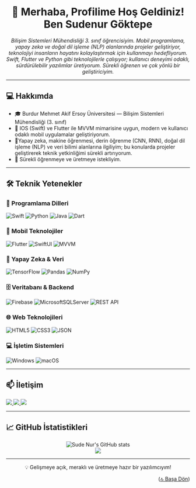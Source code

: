 <h1 align="center">👋 Merhaba, Profilime Hoş Geldiniz! Ben Sudenur Göktepe</h1>

<p align="center">
  <em>Bilişim Sistemleri Mühendisliği 3. sınıf öğrencisiyim. Mobil programlama, yapay zeka ve doğal dil işleme (NLP) alanlarında projeler geliştiriyor, teknolojiyi insanların hayatını kolaylaştırmak için kullanmayı hedefliyorum. Swift, Flutter ve Python gibi teknolojilerle çalışıyor; kullanıcı deneyimi odaklı, sürdürülebilir yazılımlar üretiyorum. Sürekli öğrenen ve çok yönlü bir geliştiriciyim.</em>
</p>

---

## 💻 Hakkımda

- 🎓 Burdur Mehmet Akif Ersoy Üniversitesi — Bilişim Sistemleri Mühendisliği (3. sınıf)  
- 📱 IOS (Swift) ve Flutter ile MVVM mimarisine uygun, modern ve kullanıcı odaklı mobil uygulamalar geliştiriyorum.
- 🤖Yapay zeka, makine öğrenmesi, derin öğrenme (CNN, RNN), doğal dil işleme (NLP) ve veri bilimi alanlarına ilgiliyim; bu konularda projeler geliştirerek teknik yetkinliğimi sürekli artırıyorum.
- 🧠 Sürekli öğrenmeye ve üretmeye istekliyim.

---

## 🛠️ Teknik Yetenekler

### 💬 Programlama Dilleri
![Swift](https://img.shields.io/badge/swift-F54A2A?style=for-the-badge&logo=swift&logoColor=white)
![Python](https://img.shields.io/badge/python-3776AB?style=for-the-badge&logo=python&logoColor=white)
![Java](https://img.shields.io/badge/java-%23ED8B00.svg?style=for-the-badge&logo=openjdk&logoColor=white)
![Dart](https://img.shields.io/badge/Dart-0175C2?style=for-the-badge&logo=dart&logoColor=white)

### 📱 Mobil Teknolojiler
![Flutter](https://img.shields.io/badge/flutter-02569B?style=for-the-badge&logo=flutter&logoColor=white)
![SwiftUI](https://img.shields.io/badge/SwiftUI-000000?style=for-the-badge&logo=swift&logoColor=white)
![MVVM](https://img.shields.io/badge/MVVM-architecture-blueviolet?style=for-the-badge)

### 🧠 Yapay Zeka & Veri
![TensorFlow](https://img.shields.io/badge/TensorFlow-FF6F00?style=for-the-badge&logo=tensorflow&logoColor=white)
![Pandas](https://img.shields.io/badge/Pandas-150458?style=for-the-badge&logo=pandas&logoColor=white)
![NumPy](https://img.shields.io/badge/numpy-013243?style=for-the-badge&logo=numpy&logoColor=white)

### 🗄️ Veritabanı & Backend
![Firebase](https://img.shields.io/badge/firebase-ffca28?style=for-the-badge&logo=firebase&logoColor=000)
![MicrosoftSQLServer](https://img.shields.io/badge/SQL_Server-CC2927?style=for-the-badge&logo=microsoftsqlserver&logoColor=white)
![REST API](https://img.shields.io/badge/REST-API-green?style=for-the-badge)

### 🌐 Web Teknolojileri
![HTML5](https://img.shields.io/badge/HTML5-e34c26?style=for-the-badge&logo=html5&logoColor=white)
![CSS3](https://img.shields.io/badge/CSS3-264de4?style=for-the-badge&logo=css3&logoColor=white)
![JSON](https://img.shields.io/badge/JSON-000000?style=for-the-badge&logo=json&logoColor=white)

### 💻 İşletim Sistemleri
![Windows](https://img.shields.io/badge/Windows-0078D6?style=for-the-badge&logo=windows&logoColor=white)
![macOS](https://img.shields.io/badge/macOS-000000?style=for-the-badge&logo=apple&logoColor=white)

---

## 📫 İletişim

<a href="mailto:sudenurgoktepe@gmail.com">
  <img src="https://img.shields.io/badge/Gmail-D14836?style=for-the-badge&logo=gmail&logoColor=white" />
</a>
<a href="https://www.linkedin.com/in/sudenurgoktepe/" target="_blank">
  <img src="https://img.shields.io/badge/LinkedIn-0A66C2?style=for-the-badge&logo=linkedin&logoColor=white" />
</a>
<a href="https://github.com/sudenurgoktepe" target="_blank">
  <img src="https://img.shields.io/badge/GitHub-181717?style=for-the-badge&logo=github&logoColor=white" />
</a>

---

## 📈 GitHub İstatistikleri

<p align="center">
  <img src="https://github-readme-stats.vercel.app/api?username=sudenurgoktepe&show_icons=true&theme=radical" alt="Sude Nur's GitHub stats" />
  <br />
  <img src="https://github-readme-streak-stats.herokuapp.com?user=sudenurgoktepe&theme=radical&hide_border=false" />
</p>

---

<p align="center">💡 Gelişmeye açık, meraklı ve üretmeye hazır bir yazılımcıyım!</p>

<p align="right">(<a href="#top">🔝 Başa Dön</a>)</p>
